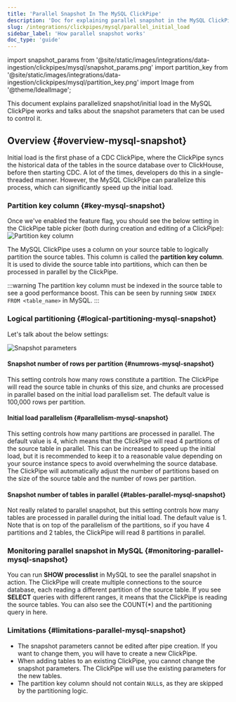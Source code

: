 ```yaml
---
title: 'Parallel Snapshot In The MySQL ClickPipe'
description: 'Doc for explaining parallel snapshot in the MySQL ClickPipe'
slug: /integrations/clickpipes/mysql/parallel_initial_load
sidebar_label: 'How parallel snapshot works'
doc_type: 'guide'
---
```


import snapshot_params from '@site/static/images/integrations/data-ingestion/clickpipes/mysql/snapshot_params.png'
import partition_key from '@site/static/images/integrations/data-ingestion/clickpipes/mysql/partition_key.png'
import Image from '@theme/IdealImage';

This document explains parallelized snapshot/initial load in the MySQL ClickPipe works and talks about the snapshot parameters that can be used to control it.

## Overview {#overview-mysql-snapshot}

Initial load is the first phase of a CDC ClickPipe, where the ClickPipe syncs the historical data of the tables in the source database over to ClickHouse, before then starting CDC. A lot of the times, developers do this in a single-threaded manner.
However, the MySQL ClickPipe can parallelize this process, which can significantly speed up the initial load.

### Partition key column {#key-mysql-snapshot}

Once we've enabled the feature flag, you should see the below setting in the ClickPipe table picker (both during creation and editing of a ClickPipe):
<Image img={partition_key} alt="Partition key column" size="md"/>

The MySQL ClickPipe uses a column on your source table to logically partition the source tables. This column is called the **partition key column**. It is used to divide the source table into partitions, which can then be processed in parallel by the ClickPipe.

:::warning
The partition key column must be indexed in the source table to see a good performance boost. This can be seen by running `SHOW INDEX FROM <table_name>` in MySQL.
:::

### Logical partitioning {#logical-partitioning-mysql-snapshot}

Let's talk about the below settings:

<Image img={snapshot_params} alt="Snapshot parameters" size="md"/>

#### Snapshot number of rows per partition {#numrows-mysql-snapshot}
This setting controls how many rows constitute a partition. The ClickPipe will read the source table in chunks of this size, and chunks are processed in parallel based on the initial load parallelism set. The default value is 100,000 rows per partition.

#### Initial load parallelism {#parallelism-mysql-snapshot}
This setting controls how many partitions are processed in parallel. The default value is 4, which means that the ClickPipe will read 4 partitions of the source table in parallel. This can be increased to speed up the initial load, but it is recommended to keep it to a reasonable value depending on your source instance specs to avoid overwhelming the source database. The ClickPipe will automatically adjust the number of partitions based on the size of the source table and the number of rows per partition.

#### Snapshot number of tables in parallel {#tables-parallel-mysql-snapshot}
Not really related to parallel snapshot, but this setting controls how many tables are processed in parallel during the initial load. The default value is 1. Note that is on top of the parallelism of the partitions, so if you have 4 partitions and 2 tables, the ClickPipe will read 8 partitions in parallel.

### Monitoring parallel snapshot in MySQL {#monitoring-parallel-mysql-snapshot}
You can run **SHOW processlist** in MySQL to see the parallel snapshot in action. The ClickPipe will create multiple connections to the source database, each reading a different partition of the source table. If you see **SELECT** queries with different ranges, it means that the ClickPipe is reading the source tables. You can also see the COUNT(*) and the partitioning query in here.

### Limitations {#limitations-parallel-mysql-snapshot}
- The snapshot parameters cannot be edited after pipe creation. If you want to change them, you will have to create a new ClickPipe.
- When adding tables to an existing ClickPipe, you cannot change the snapshot parameters. The ClickPipe will use the existing parameters for the new tables.
- The partition key column should not contain `NULL`s, as they are skipped by the partitioning logic.
